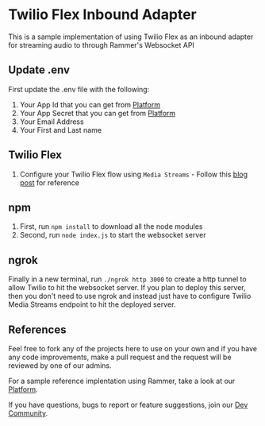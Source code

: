 # Twilio Flex Inbound Adapter

This is a sample implementation of using Twilio Flex as an inbound adapter for streaming audio to through Rammer's Websocket API

## Update .env

First update the .env file with the following:
1. Your App Id that you can get from [Platform](https://platform.rammer.ai)
2. Your App Secret that you can get from [Platform](https://platform.rammer.ai)
3. Your Email Address
4. Your First and Last name

## Twilio Flex

1. Configure your Twilio Flex flow using `Media Streams` - Follow this [blog post](https://rammer.ai/blogs/twilio-flex-integration) for reference

## npm

1. First, run `npm install` to download all the node modules
2. Second, run `node index.js` to start the websocket server

## ngrok

Finally in a new terminal, run `./ngrok http 3000` to create a http tunnel to allow Twilio to hit the websocket server. If you plan to deploy this server, then you don't need to use ngrok and instead just have to configure Twilio Media Streams endpoint to hit the deployed server.

## References

Feel free to fork any of the projects here to use on your own and if you have any code improvements, make a pull request and the request will be reviewed by one of our admins.

For a sample reference implentation using Rammer, take a look at our [Platform](https://platform.rammer.ai).

If you have questions, bugs to report or feature suggestions, join our [Dev Community](https://community.rammer.ai/).
